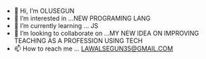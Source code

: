 - 👋 Hi, I’m OLUSEGUN
- 👀 I’m interested in ...NEW PROGRAMING LANG
- 🌱 I’m currently learning ... JS
- 💞️ I’m looking to collaborate on ...MY NEW IDEA ON IMPROVING TEACHING AS A PROFESSION USING TECH
- 📫 How to reach me ... LAWALSEGUN35@GMAIL.COM 

<!---
Olumide5206/Olumide5206 is a ✨ special ✨ repository because its `README.md` (this file) appears on your GitHub profile.
You can click the Preview link to take a look at your changes.
--->

